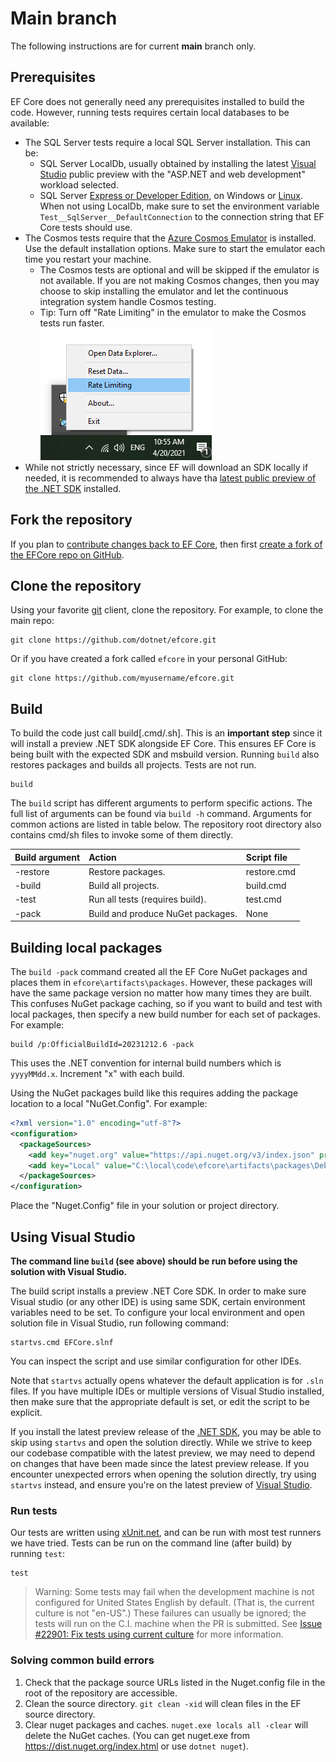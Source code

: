 # Main branch

The following instructions are for current **main** branch only.

## Prerequisites

EF Core does not generally need any prerequisites installed to build the code. However, running tests requires certain local databases to be available:

* The SQL Server tests require a local SQL Server installation. This can be:
  * SQL Server LocalDb, usually obtained by installing the latest [Visual Studio](https://visualstudio.microsoft.com/downloads/) public preview with the "ASP.NET and web development" workload selected.
  * SQL Server [Express or Developer Edition](https://www.microsoft.com/sql-server/sql-server-downloads), on Windows or [Linux](https://learn.microsoft.com/sql/linux/sql-server-linux-setup). When not using LocalDb, make sure to set the environment variable `Test__SqlServer__DefaultConnection` to the connection string that EF Core tests should use.
* The Cosmos tests require that the [Azure Cosmos Emulator](https://docs.microsoft.com/azure/cosmos-db/local-emulator-release-notes) is installed. Use the default installation options. Make sure to start the emulator each time you restart your machine.
  * The Cosmos tests are optional and will be skipped if the emulator is not available. If you are not making Cosmos changes, then you may choose to skip installing the emulator and let the continuous integration system handle Cosmos testing.
  * Tip: Turn off "Rate Limiting" in the emulator to make the Cosmos tests run faster.<br>
    ![Switch off Cosmos Rate Limiting](rate_limiting.png)
* While not strictly necessary, since EF will download an SDK locally if needed, it is recommended to always have tha [latest public preview of the .NET SDK](https://dotnet.microsoft.com/download) installed.

## Fork the repository

If you plan to [contribute changes back to EF Core](../.github/CONTRIBUTING.md), then first [create a fork of the EFCore repo on GitHub](https://docs.github.com/en/github/getting-started-with-github/fork-a-repo).

## Clone the repository

Using your favorite [git](http://git-scm.com/) client, clone the repository. For example, to clone the main repo:

```console
git clone https://github.com/dotnet/efcore.git
```

Or if you have created a fork called `efcore` in your personal GitHub:

```console
git clone https://github.com/myusername/efcore.git
```

## Build

To build the code just call build[.cmd/.sh]. This is an **important step** since it will install a preview .NET SDK alongside EF Core. This ensures EF Core is being built with the expected SDK and msbuild version. Running `build` also restores packages and builds all projects. Tests are not run.

```console
build
```

The `build` script has different arguments to perform specific actions. The full list of arguments can be found via `build -h` command. Arguments for common actions are listed in table below. The repository root directory also contains cmd/sh files to invoke some of them directly.

| Build argument |               Action              | Script file  |
|:---------------|:----------------------------------|:-------------|
| -restore       |         Restore packages.         | restore.cmd  |
| -build         |        Build all projects.        | build.cmd    |
| -test          |  Run all tests (requires build).  | test.cmd     |
| -pack          | Build and produce NuGet packages. | None         |

## Building local packages

The `build -pack` command created all the EF Core NuGet packages and places them in `efcore\artifacts\packages`. However, these packages will have the same package version no matter how many times they are built. This confuses NuGet package caching, so if you want to build and test with local packages, then specify a new build number for each set of packages. For example:

```
build /p:OfficialBuildId=20231212.6 -pack
```

This uses the .NET convention for internal build numbers which is `yyyyMMdd.x`. Increment "x" with each build.

Using the NuGet packages build like this requires adding the package location to a local "NuGet.Config". For example:

```xml
<?xml version="1.0" encoding="utf-8"?>
<configuration>
  <packageSources>
    <add key="nuget.org" value="https://api.nuget.org/v3/index.json" protocolVersion="3" />
    <add key="Local" value="C:\local\code\efcore\artifacts\packages\Debug\Shipping" />
  </packageSources>
</configuration>
```
Place the "Nuget.Config" file in your solution or project directory.

## Using Visual Studio

**The command line `build` (see above) should be run before using the solution with Visual Studio.**

The build script installs a preview .NET Core SDK. In order to make sure Visual studio (or any other IDE) is using same SDK, certain environment variables need to be set. To configure your local environment and open solution file in Visual Studio, run following command:

```console
startvs.cmd EFCore.slnf
```

You can inspect the script and use similar configuration for other IDEs.

Note that `startvs` actually opens whatever the default application is for `.sln` files. If you have multiple IDEs or multiple versions of Visual Studio installed, then make sure that the appropriate default is set, or edit the script to be explicit.

If you install the latest preview release of the [.NET SDK](https://dotnet.microsoft.com/download/dotnet), you may be able to skip using `startvs` and open the solution directly. While we strive to keep our codebase compatible with the latest preview, we may need to depend on changes that have been made since the latest preview release. If you encounter unexpected errors when opening the solution directly, try using `startvs` instead, and ensure you're on the latest preview of [Visual Studio](https://visualstudio.microsoft.com/vs/preview/).

### Run tests

Our tests are written using [xUnit.net](https://xunit.net/), and can be run with most test runners we have tried.
Tests can be run on the command line (after build) by running `test`:

```console
test
```
> Warning: Some tests may fail when the development machine is not configured for United States English by default. (That is, the current culture is not "en-US".) These failures can usually be ignored; the tests will run on the C.I. machine when the PR is submitted. See [Issue #22901: Fix tests using current culture](https://github.com/dotnet/efcore/issues/22901) for more information.

### Solving common build errors

1. Check that the package source URLs listed in the Nuget.config file in the root of the repository are accessible.
2. Clean the source directory. `git clean -xid` will clean files in the EF source directory.
3. Clear nuget packages and caches. `nuget.exe locals all -clear` will delete the NuGet caches. (You can get nuget.exe from <https://dist.nuget.org/index.html> or use `dotnet nuget`).

